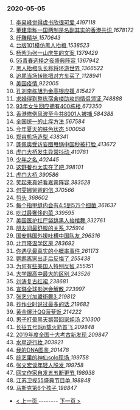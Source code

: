 ### 2020-05-05 
1. [ 李易峰觉得虞书欣很可爱 ](https://s.weibo.com/weibo?q=%23%E6%9D%8E%E6%98%93%E5%B3%B0%E8%A7%89%E5%BE%97%E8%99%9E%E4%B9%A6%E6%AC%A3%E5%BE%88%E5%8F%AF%E7%88%B1%23&Refer=top) *4197118*
1. [ 董建华称一国两制是名副其实的香港共识 ](https://s.weibo.com/weibo?q=%23%E8%91%A3%E5%BB%BA%E5%8D%8E%E7%A7%B0%E4%B8%80%E5%9B%BD%E4%B8%A4%E5%88%B6%E6%98%AF%E5%90%8D%E5%89%AF%E5%85%B6%E5%AE%9E%E7%9A%84%E9%A6%99%E6%B8%AF%E5%85%B1%E8%AF%86%23&Refer=top) *1678172*
1. [ 纤雕精华 ](https://s.weibo.com/weibo?q=%23%E7%BA%A4%E9%9B%95%E7%B2%BE%E5%8D%8E%23&topic_ad=1&Refer=top) *1570643*
1. [ 台版101模仿黑人抬棺 ](https://s.weibo.com/weibo?q=%23%E5%8F%B0%E7%89%88101%E6%A8%A1%E4%BB%BF%E9%BB%91%E4%BA%BA%E6%8A%AC%E6%A3%BA%23&Refer=top) *1538523*
1. [ 杨紫为张一山庆生的文案 ](https://s.weibo.com/weibo?q=%23%E6%9D%A8%E7%B4%AB%E4%B8%BA%E5%BC%A0%E4%B8%80%E5%B1%B1%E5%BA%86%E7%94%9F%E7%9A%84%E6%96%87%E6%A1%88%23&Refer=top) *1379429*
1. [ 55青春选择之夜盛典阵容 ](https://s.weibo.com/weibo?q=%2355%E9%9D%92%E6%98%A5%E9%80%89%E6%8B%A9%E4%B9%8B%E5%A4%9C%E7%9B%9B%E5%85%B8%E9%98%B5%E5%AE%B9%23&Refer=top) *1367942*
1. [ 黑人抬棺队长称将环游世界 ](https://s.weibo.com/weibo?q=%23%E9%BB%91%E4%BA%BA%E6%8A%AC%E6%A3%BA%E9%98%9F%E9%95%BF%E7%A7%B0%E5%B0%86%E7%8E%AF%E6%B8%B8%E4%B8%96%E7%95%8C%23&Refer=top) *1366522*
1. [ 追尾当场转账把对方车买了 ](https://s.weibo.com/weibo?q=%23%E8%BF%BD%E5%B0%BE%E5%BD%93%E5%9C%BA%E8%BD%AC%E8%B4%A6%E6%8A%8A%E5%AF%B9%E6%96%B9%E8%BD%A6%E4%B9%B0%E4%BA%86%23&Refer=top) *1128941*
1. [ 美国疫情 ](https://s.weibo.com/weibo?q=%23%E7%BE%8E%E5%9B%BD%E7%96%AB%E6%83%85%23&Refer=top) *922005*
1. [ 孔刘李栋旭为金高银应援 ](https://s.weibo.com/weibo?q=%23%E5%AD%94%E5%88%98%E6%9D%8E%E6%A0%8B%E6%97%AD%E4%B8%BA%E9%87%91%E9%AB%98%E9%93%B6%E5%BA%94%E6%8F%B4%23&Refer=top) *815427*
1. [ 求婚得到整栋宿舍楼助攻的情侣领证 ](https://s.weibo.com/weibo?q=%23%E6%B1%82%E5%A9%9A%E5%BE%97%E5%88%B0%E6%95%B4%E6%A0%8B%E5%AE%BF%E8%88%8D%E6%A5%BC%E5%8A%A9%E6%94%BB%E7%9A%84%E6%83%85%E4%BE%A3%E9%A2%86%E8%AF%81%23&Refer=top) *748888*
1. [ 93年女生回应拥有400栋楼 ](https://s.weibo.com/weibo?q=%2393%E5%B9%B4%E5%A5%B3%E7%94%9F%E5%9B%9E%E5%BA%94%E6%8B%A5%E6%9C%89400%E6%A0%8B%E6%A5%BC%23&Refer=top) *673350*
1. [ 香港修例风波至今共8001人被捕 ](https://s.weibo.com/weibo?q=%23%E9%A6%99%E6%B8%AF%E4%BF%AE%E4%BE%8B%E9%A3%8E%E6%B3%A2%E8%87%B3%E4%BB%8A%E5%85%B18001%E4%BA%BA%E8%A2%AB%E6%8D%95%23&Refer=top) *584388*
1. [ 全国统一的止痒方法 ](https://s.weibo.com/weibo?q=%23%E5%85%A8%E5%9B%BD%E7%BB%9F%E4%B8%80%E7%9A%84%E6%AD%A2%E7%97%92%E6%96%B9%E6%B3%95%23&Refer=top) *567584*
1. [ 今年夏天的肤色状态 ](https://s.weibo.com/weibo?q=%23%E4%BB%8A%E5%B9%B4%E5%A4%8F%E5%A4%A9%E7%9A%84%E8%82%A4%E8%89%B2%E7%8A%B6%E6%80%81%23&Refer=top) *500058*
1. [ 郑爽机场造型 ](https://s.weibo.com/weibo?q=%23%E9%83%91%E7%88%BD%E6%9C%BA%E5%9C%BA%E9%80%A0%E5%9E%8B%23&Refer=top) *438341*
1. [ 蓬佩奥受访妄图甩锅中国秒被打脸 ](https://s.weibo.com/weibo?q=%23%E8%93%AC%E4%BD%A9%E5%A5%A5%E5%8F%97%E8%AE%BF%E5%A6%84%E5%9B%BE%E7%94%A9%E9%94%85%E4%B8%AD%E5%9B%BD%E7%A7%92%E8%A2%AB%E6%89%93%E8%84%B8%23&Refer=top) *413672*
1. [ 虎门大桥发生异常抖动 ](https://s.weibo.com/weibo?q=%23%E8%99%8E%E9%97%A8%E5%A4%A7%E6%A1%A5%E5%8F%91%E7%94%9F%E5%BC%82%E5%B8%B8%E6%8A%96%E5%8A%A8%23&Refer=top) *410781*
1. [ 少年之名 ](https://s.weibo.com/weibo?q=%E5%B0%91%E5%B9%B4%E4%B9%8B%E5%90%8D&Refer=top) *402445*
1. [ 这野餐也太实在了吧 ](https://s.weibo.com/weibo?q=%23%E8%BF%99%E9%87%8E%E9%A4%90%E4%B9%9F%E5%A4%AA%E5%AE%9E%E5%9C%A8%E4%BA%86%E5%90%A7%23&Refer=top) *398101*
1. [ 虎门大桥 ](https://s.weibo.com/weibo?q=%E8%99%8E%E9%97%A8%E5%A4%A7%E6%A1%A5&Refer=top) *390586*
1. [ 笑起来真好看嘉宾阵容 ](https://s.weibo.com/weibo?q=%23%E7%AC%91%E8%B5%B7%E6%9D%A5%E7%9C%9F%E5%A5%BD%E7%9C%8B%E5%98%89%E5%AE%BE%E9%98%B5%E5%AE%B9%23&Refer=top) *383528*
1. [ 何雯娜爸爸的信 ](https://s.weibo.com/weibo?q=%23%E4%BD%95%E9%9B%AF%E5%A8%9C%E7%88%B8%E7%88%B8%E7%9A%84%E4%BF%A1%23&Refer=top) *370566*
1. [ 剪头 ](https://s.weibo.com/weibo?q=%E5%89%AA%E5%A4%B4&Refer=top) *368602*
1. [ 每个指甲缝内会有4.5到5万个细菌 ](https://s.weibo.com/weibo?q=%23%E6%AF%8F%E4%B8%AA%E6%8C%87%E7%94%B2%E7%BC%9D%E5%86%85%E4%BC%9A%E6%9C%894.5%E5%88%B05%E4%B8%87%E4%B8%AA%E7%BB%86%E8%8F%8C%23&Refer=top) *361637*
1. [ 吃过最奢侈的菜 ](https://s.weibo.com/weibo?q=%23%E5%90%83%E8%BF%87%E6%9C%80%E5%A5%A2%E4%BE%88%E7%9A%84%E8%8F%9C%23&Refer=top) *339595*
1. [ 美国医护扛尸袋跳黑人抬棺舞 ](https://s.weibo.com/weibo?q=%23%E7%BE%8E%E5%9B%BD%E5%8C%BB%E6%8A%A4%E6%89%9B%E5%B0%B8%E8%A2%8B%E8%B7%B3%E9%BB%91%E4%BA%BA%E6%8A%AC%E6%A3%BA%E8%88%9E%23&Refer=top) *332761*
1. [ 朋友间最舒服的关系 ](https://s.weibo.com/weibo?q=%23%E6%9C%8B%E5%8F%8B%E9%97%B4%E6%9C%80%E8%88%92%E6%9C%8D%E7%9A%84%E5%85%B3%E7%B3%BB%23&Refer=top) *325914*
1. [ 国安韩国外援吐槽中国队友 ](https://s.weibo.com/weibo?q=%E5%9B%BD%E5%AE%89%E9%9F%A9%E5%9B%BD%E5%A4%96%E6%8F%B4%E5%90%90%E6%A7%BD%E4%B8%AD%E5%9B%BD%E9%98%9F%E5%8F%8B&Refer=top) *296316*
1. [ 北京降温学区房 ](https://s.weibo.com/weibo?q=%E5%8C%97%E4%BA%AC%E9%99%8D%E6%B8%A9%E5%AD%A6%E5%8C%BA%E6%88%BF&Refer=top) *283692*
1. [ 你遇见最真实的小概率事件 ](https://s.weibo.com/weibo?q=%23%E4%BD%A0%E9%81%87%E8%A7%81%E6%9C%80%E7%9C%9F%E5%AE%9E%E7%9A%84%E5%B0%8F%E6%A6%82%E7%8E%87%E4%BA%8B%E4%BB%B6%23&Refer=top) *261173*
1. [ 鹦鹉离家出走后反悔了 ](https://s.weibo.com/weibo?q=%23%E9%B9%A6%E9%B9%89%E7%A6%BB%E5%AE%B6%E5%87%BA%E8%B5%B0%E5%90%8E%E5%8F%8D%E6%82%94%E4%BA%86%23&Refer=top) *255438*
1. [ 为何有些美国人特别反智 ](https://s.weibo.com/weibo?q=%E4%B8%BA%E4%BD%95%E6%9C%89%E4%BA%9B%E7%BE%8E%E5%9B%BD%E4%BA%BA%E7%89%B9%E5%88%AB%E5%8F%8D%E6%99%BA&Refer=top) *255151*
1. [ 大学跟高中最大的区别 ](https://s.weibo.com/weibo?q=%23%E5%A4%A7%E5%AD%A6%E8%B7%9F%E9%AB%98%E4%B8%AD%E6%9C%80%E5%A4%A7%E7%9A%84%E5%8C%BA%E5%88%AB%23&Refer=top) *243526*
1. [ 刘涛复古红裙 ](https://s.weibo.com/weibo?q=%23%E5%88%98%E6%B6%9B%E5%A4%8D%E5%8F%A4%E7%BA%A2%E8%A3%99%23&Refer=top) *238681*
1. [ 宣璐全球影迷会解散 ](https://s.weibo.com/weibo?q=%23%E5%AE%A3%E7%92%90%E5%85%A8%E7%90%83%E5%BD%B1%E8%BF%B7%E4%BC%9A%E8%A7%A3%E6%95%A3%23&Refer=top) *223997*
1. [ 张艺兴加盟街舞3 ](https://s.weibo.com/weibo?q=%23%E5%BC%A0%E8%89%BA%E5%85%B4%E5%8A%A0%E7%9B%9F%E8%A1%97%E8%88%9E3%23&Refer=top) *219812*
1. [ 抄作业时说过最多的话 ](https://s.weibo.com/weibo?q=%23%E6%8A%84%E4%BD%9C%E4%B8%9A%E6%97%B6%E8%AF%B4%E8%BF%87%E6%9C%80%E5%A4%9A%E7%9A%84%E8%AF%9D%23&Refer=top) *219682*
1. [ 黄金爆汁QQ菠萝饭 ](https://s.weibo.com/weibo?q=%23%E9%BB%84%E9%87%91%E7%88%86%E6%B1%81QQ%E8%8F%A0%E8%90%9D%E9%A5%AD%23&Refer=top) *214222*
1. [ 男子打晕黑天鹅带回家炖汤 ](https://s.weibo.com/weibo?q=%23%E7%94%B7%E5%AD%90%E6%89%93%E6%99%95%E9%BB%91%E5%A4%A9%E9%B9%85%E5%B8%A6%E5%9B%9E%E5%AE%B6%E7%82%96%E6%B1%A4%23&Refer=top) *210300*
1. [ 长征五号B运载火箭首飞 ](https://s.weibo.com/weibo?q=%E9%95%BF%E5%BE%81%E4%BA%94%E5%8F%B7B%E8%BF%90%E8%BD%BD%E7%81%AB%E7%AE%AD%E9%A6%96%E9%A3%9E&Refer=top) *209848*
1. [ 2019年度全国十大考古新发现 ](https://s.weibo.com/weibo?q=2019%E5%B9%B4%E5%BA%A6%E5%85%A8%E5%9B%BD%E5%8D%81%E5%A4%A7%E8%80%83%E5%8F%A4%E6%96%B0%E5%8F%91%E7%8E%B0&Refer=top) *209847*
1. [ 水星逆行妆 ](https://s.weibo.com/weibo?q=%E6%B0%B4%E6%98%9F%E9%80%86%E8%A1%8C%E5%A6%86&Refer=top) *203921*
1. [ 我的DNA图鉴 ](https://s.weibo.com/weibo?q=%23%E6%88%91%E7%9A%84DNA%E5%9B%BE%E9%89%B4%23&Refer=top) *201478*
1. [ 综艺里的神仙solo现场 ](https://s.weibo.com/weibo?q=%23%E7%BB%BC%E8%89%BA%E9%87%8C%E7%9A%84%E7%A5%9E%E4%BB%99solo%E7%8E%B0%E5%9C%BA%23&Refer=top) *199758*
1. [ 张文宏谈年轻人脱发 ](https://s.weibo.com/weibo?q=%23%E5%BC%A0%E6%96%87%E5%AE%8F%E8%B0%88%E5%B9%B4%E8%BD%BB%E4%BA%BA%E8%84%B1%E5%8F%91%23&Refer=top) *199758*
1. [ 网文作家自发五五断更节 ](https://s.weibo.com/weibo?q=%23%E7%BD%91%E6%96%87%E4%BD%9C%E5%AE%B6%E8%87%AA%E5%8F%91%E4%BA%94%E4%BA%94%E6%96%AD%E6%9B%B4%E8%8A%82%23&Refer=top) *198938*
1. [ 江苏卫视55盛典节目单 ](https://s.weibo.com/weibo?q=%23%E6%B1%9F%E8%8B%8F%E5%8D%AB%E8%A7%8655%E7%9B%9B%E5%85%B8%E8%8A%82%E7%9B%AE%E5%8D%95%23&Refer=top) *198848*
1. [ 马斯克第6个孩子 ](https://s.weibo.com/weibo?q=%E9%A9%AC%E6%96%AF%E5%85%8B%E7%AC%AC6%E4%B8%AA%E5%AD%A9%E5%AD%90&Refer=top) *198847* 

- [ < 上一页 ](https://github.com/able8/weibo-hot-record/blob/master/2020-05-04.md) -------- [ 下一页 > ](https://github.com/able8/weibo-hot-record/blob/master/2020-05-06.md)